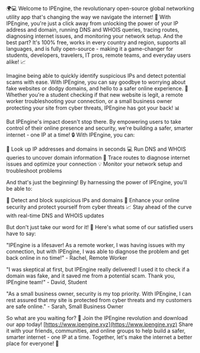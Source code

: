 🌍💻 Welcome to IPEngine, the revolutionary open-source global networking utility app that's changing the way we navigate the internet! 🚀 With IPEngine, you're just a click away from unlocking the power of your IP address and domain, running DNS and WHOIS queries, tracing routes, diagnosing internet issues, and monitoring your network setup. And the best part? It's 100% free, works in every country and region, supports all languages, and is fully open-source - making it a game-changer for students, developers, travelers, IT pros, remote teams, and everyday users alike! 📈

Imagine being able to quickly identify suspicious IPs and detect potential scams with ease. With IPEngine, you can say goodbye to worrying about fake websites or dodgy domains, and hello to a safer online experience. 💯 Whether you're a student checking if that new website is legit, a remote worker troubleshooting your connection, or a small business owner protecting your site from cyber threats, IPEngine has got your back! 📊

But IPEngine's impact doesn't stop there. By empowering users to take control of their online presence and security, we're building a safer, smarter internet - one IP at a time! 🔒 With IPEngine, you can:

🔹 Look up IP addresses and domains in seconds
💻 Run DNS and WHOIS queries to uncover domain information
📍 Trace routes to diagnose internet issues and optimize your connection
💡 Monitor your network setup and troubleshoot problems

And that's just the beginning! By harnessing the power of IPEngine, you'll be able to:

🌟 Detect and block suspicious IPs and domains
💪 Enhance your online security and protect yourself from cyber threats
📈 Stay ahead of the curve with real-time DNS and WHOIS updates

But don't just take our word for it! 🤔 Here's what some of our satisfied users have to say:

"IPEngine is a lifesaver! As a remote worker, I was having issues with my connection, but with IPEngine, I was able to diagnose the problem and get back online in no time!" - Rachel, Remote Worker

"I was skeptical at first, but IPEngine really delivered! I used it to check if a domain was fake, and it saved me from a potential scam. Thank you, IPEngine team!" - David, Student

"As a small business owner, security is my top priority. With IPEngine, I can rest assured that my site is protected from cyber threats and my customers are safe online." - Sarah, Small Business Owner

So what are you waiting for? 🤔 Join the IPEngine revolution and download our app today! [https://www.ipengine.xyz](https://www.ipengine.xyz) Share it with your friends, communities, and online groups to help build a safer, smarter internet - one IP at a time. Together, let's make the internet a better place for everyone! 🌟